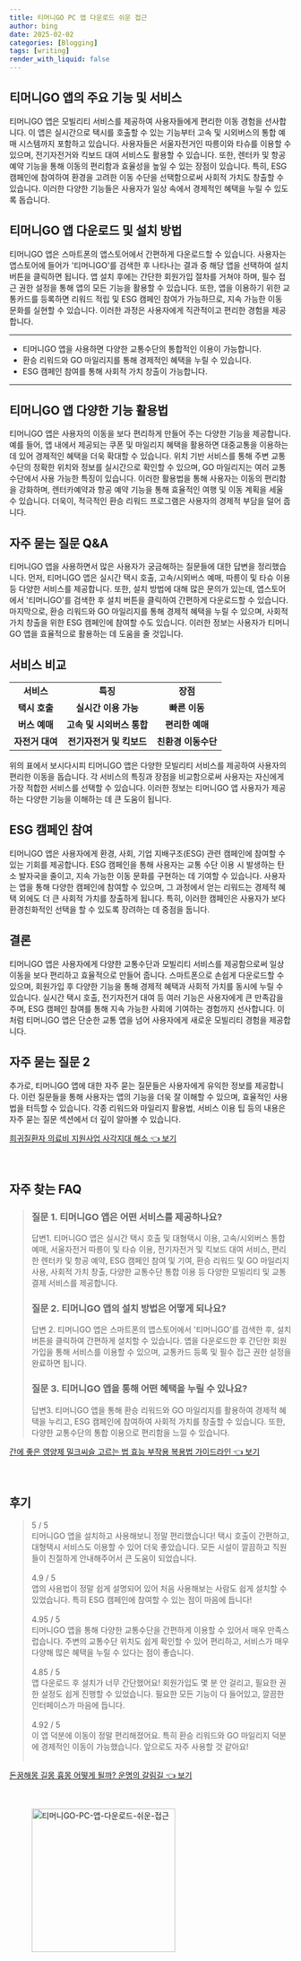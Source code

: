```yaml
---
title: 티머니GO PC 앱 다운로드 쉬운 접근
author: bing
date: 2025-02-02
categories: [Blogging]
tags: [writing]
render_with_liquid: false
---
```



<h2 id='주요 기능 및 서비스'>티머니GO 앱의 주요 기능 및 서비스</h2>

<p>티머니GO 앱은 모빌리티 서비스를 제공하여 사용자들에게 편리한 이동 경험을 선사합니다. 이 앱은 실시간으로 택시를 호출할 수 있는 기능부터 고속 및 시외버스의 통합 예매 시스템까지 포함하고 있습니다. 사용자들은 서울자전거인 따릉이와 타슈를 이용할 수 있으며, 전기자전거와 킥보드 대여 서비스도 활용할 수 있습니다. 또한, 렌터카 및 항공 예약 기능을 통해 이동의 편리함과 효율성을 높일 수 있는 장점이 있습니다. 특히, ESG 캠페인에 참여하여 환경을 고려한 이동 수단을 선택함으로써 사회적 가치도 창출할 수 있습니다. 이러한 다양한 기능들은 사용자가 일상 속에서 경제적인 혜택을 누릴 수 있도록 돕습니다.</p>

<h2 id='앱 다운로드 및 설치 방법'>티머니GO 앱 다운로드 및 설치 방법</h2>

<p>티머니GO 앱은 스마트폰의 앱스토어에서 간편하게 다운로드할 수 있습니다. 사용자는 앱스토어에 들어가 '티머니GO'를 검색한 후 나타나는 결과 중 해당 앱을 선택하여 설치 버튼을 클릭하면 됩니다. 앱 설치 후에는 간단한 회원가입 절차를 거쳐야 하며, 필수 접근 권한 설정을 통해 앱의 모든 기능을 활용할 수 있습니다. 또한, 앱을 이용하기 위한 교통카드를 등록하면 리워드 적립 및 ESG 캠페인 참여가 가능하므로, 지속 가능한 이동 문화를 실현할 수 있습니다. 이러한 과정은 사용자에게 직관적이고 편리한 경험을 제공합니다.</p>

<hr />

<ul>
    <li>티머니GO 앱을 사용하면 다양한 교통수단의 통합적인 이용이 가능합니다.</li>
    <li>환승 리워드와 GO 마일리지를 통해 경제적인 혜택을 누릴 수 있습니다.</li>
    <li>ESG 캠페인 참여를 통해 사회적 가치 창출이 가능합니다.</li>
</ul>

<hr />

<h2 id='다양한 기능 활용법'>티머니GO 앱 다양한 기능 활용법</h2>

<p>티머니GO 앱은 사용자의 이동을 보다 편리하게 만들어 주는 다양한 기능을 제공합니다. 예를 들어, 앱 내에서 제공되는 쿠폰 및 마일리지 혜택을 활용하면 대중교통을 이용하는 데 있어 경제적인 혜택을 더욱 확대할 수 있습니다. 위치 기반 서비스를 통해 주변 교통수단의 정확한 위치와 정보를 실시간으로 확인할 수 있으며, GO 마일리지는 여러 교통수단에서 사용 가능한 특징이 있습니다. 이러한 활용법을 통해 사용자는 이동의 편리함을 강화하며, 렌터카예약과 항공 예약 기능을 통해 효율적인 여행 및 이동 계획을 세울 수 있습니다. 더욱이, 적극적인 환승 리워드 프로그램은 사용자의 경제적 부담을 덜어 줍니다.</p>

<h2 id='자주 묻는 질문'>자주 묻는 질문 Q&A</h2>

<p>티머니GO 앱을 사용하면서 많은 사용자가 궁금해하는 질문들에 대한 답변을 정리했습니다. 먼저, 티머니GO 앱은 실시간 택시 호출, 고속/시외버스 예매, 따릉이 및 타슈 이용 등 다양한 서비스를 제공합니다. 또한, 설치 방법에 대해 많은 문의가 있는데, 앱스토어에서 '티머니GO'를 검색한 후 설치 버튼을 클릭하여 간편하게 다운로드할 수 있습니다. 마지막으로, 환승 리워드와 GO 마일리지를 통해 경제적 혜택을 누릴 수 있으며, 사회적 가치 창출을 위한 ESG 캠페인에 참여할 수도 있습니다. 이러한 정보는 사용자가 티머니GO 앱을 효율적으로 활용하는 데 도움을 줄 것입니다.</p>

<h2 id='서비스 비교'>서비스 비교</h2>

<table>
    <tr>
        <td style="text-align: center; height: 17px;"><b>서비스</b></td>
        <td style="text-align: center; height: 17px;"><b>특징</b></td>
        <td style="text-align: center; height: 17px;"><b>장점</b></td>
    </tr>
    <tr>
        <td style="text-align: center; height: 17px;"><b>택시 호출</b></td>
        <td style="text-align: center; height: 17px;"><b>실시간 이용 가능</b></td>
        <td style="text-align: center; height: 17px;"><b>빠른 이동</b></td>
    </tr>
    <tr>
        <td style="text-align: center; height: 17px;"><b>버스 예매</b></td>
        <td style="text-align: center; height: 17px;"><b>고속 및 시외버스 통합</b></td>
        <td style="text-align: center; height: 17px;"><b>편리한 예매</b></td>
    </tr>
    <tr>
        <td style="text-align: center; height: 17px;"><b>자전거 대여</b></td>
        <td style="text-align: center; height: 17px;"><b>전기자전거 및 킥보드</b></td>
        <td style="text-align: center; height: 17px;"><b>친환경 이동수단</b></td>
    </tr>
</table>

<p>위의 표에서 보시다시피 티머니GO 앱은 다양한 모빌리티 서비스를 제공하여 사용자의 편리한 이동을 돕습니다. 각 서비스의 특징과 장점을 비교함으로써 사용자는 자신에게 가장 적합한 서비스를 선택할 수 있습니다. 이러한 정보는 티머니GO 앱 사용자가 제공하는 다양한 기능을 이해하는 데 큰 도움이 됩니다.</p>

<h2 id='ESG 캠페인 참여'>ESG 캠페인 참여</h2>

<p>티머니GO 앱은 사용자에게 환경, 사회, 기업 지배구조(ESG) 관련 캠페인에 참여할 수 있는 기회를 제공합니다. ESG 캠페인을 통해 사용자는 교통 수단 이용 시 발생하는 탄소 발자국을 줄이고, 지속 가능한 이동 문화를 구현하는 데 기여할 수 있습니다. 사용자는 앱을 통해 다양한 캠페인에 참여할 수 있으며, 그 과정에서 얻는 리워드는 경제적 혜택 외에도 더 큰 사회적 가치를 창출하게 됩니다. 특히, 이러한 캠페인은 사용자가 보다 환경친화적인 선택을 할 수 있도록 장려하는 데 중점을 둡니다.</p>

<h2 id='결론'>결론</h2>

<p>티머니GO 앱은 사용자에게 다양한 교통수단과 모빌리티 서비스를 제공함으로써 일상 이동을 보다 편리하고 효율적으로 만들어 줍니다. 스마트폰으로 손쉽게 다운로드할 수 있으며, 회원가입 후 다양한 기능을 통해 경제적 혜택과 사회적 가치를 동시에 누릴 수 있습니다. 실시간 택시 호출, 전기자전거 대여 등 여러 기능은 사용자에게 큰 만족감을 주며, ESG 캠페인 참여를 통해 지속 가능한 사회에 기여하는 경험까지 선사합니다. 이처럼 티머니GO 앱은 단순한 교통 앱을 넘어 사용자에게 새로운 모빌리티 경험을 제공합니다.</p>

<h2 id='자주 묻는 질문 2'>자주 묻는 질문 2</h2>

<p>추가로, 티머니GO 앱에 대한 자주 묻는 질문들은 사용자에게 유익한 정보를 제공합니다. 이런 질문들을 통해 사용자는 앱의 기능을 더욱 잘 이해할 수 있으며, 효율적인 사용법을 터득할 수 있습니다. 각종 리워드와 마일리지 활용법, 서비스 이용 팁 등의 내용은 자주 묻는 질문 섹션에서 더 깊이 알아볼 수 있습니다.</p>


<p><a class="click-button" title="희귀질환자 의료비 지원사업 사각지대 해소" href="https://adkhouse.github.io/posts/%ED%9D%AC%EA%B7%80%EC%A7%88%ED%99%98%EC%9E%90-%EC%9D%98%EB%A3%8C%EB%B9%84-%EC%A7%80%EC%9B%90%EC%82%AC%EC%97%85-%EC%82%AC%EA%B0%81%EC%A7%80%EB%8C%80-%ED%95%B4%EC%86%8C/" rel="dofollow">희귀질환자 의료비 지원사업 사각지대 해소 👈 보기</a></p><br>
<h2 id='자주_찾는_FAQ'>자주 찾는 FAQ</h2>
<div itemscope="" itemtype="https://schema.org/FAQPage"> 
<blockquote> 
<div itemscope="" itemprop="mainEntity" itemtype="https://schema.org/Question"> 
<h3 itemprop="name">질문 1. 티머니GO 앱은 어떤 서비스를 제공하나요?</h3> 
<div itemscope="" itemprop="acceptedAnswer" itemtype="https://schema.org/Answer"> 
<span itemprop="text"> 
<p>답변1. 티머니GO 앱은 실시간 택시 호출 및 대형택시 이용, 고속/시외버스 통합 예매, 서울자전거 따릉이 및 타슈 이용, 전기자전거 및 킥보드 대여 서비스, 편리한 렌터카 및 항공 예약, ESG 캠페인 참여 및 기여, 환승 리워드 및 GO 마일리지 사용, 사회적 가치 창출, 다양한 교통수단 통합 이용 등 다양한 모빌리티 및 교통 결제 서비스를 제공합니다.</p> 
</span> 
</div> 
</div> 
<div itemscope="" itemprop="mainEntity" itemtype="https://schema.org/Question"> 
<h3 itemprop="name">질문 2. 티머니GO 앱의 설치 방법은 어떻게 되나요?</h3> 
<div itemscope="" itemprop="acceptedAnswer" itemtype="https://schema.org/Answer"> 
<span itemprop="text"> 
<p>답변 2. 티머니GO 앱은 스마트폰의 앱스토어에서 '티머니GO'를 검색한 후, 설치 버튼을 클릭하여 간편하게 설치할 수 있습니다. 앱을 다운로드한 후 간단한 회원가입을 통해 서비스를 이용할 수 있으며, 교통카드 등록 및 필수 접근 권한 설정을 완료하면 됩니다.</p> 
</span> 
</div> 
</div> 
<div itemscope="" itemprop="mainEntity" itemtype="https://schema.org/Question"> 
<h3 itemprop="name">질문 3. 티머니GO 앱을 통해 어떤 혜택을 누릴 수 있나요?</h3> 
<div itemscope="" itemprop="acceptedAnswer" itemtype="https://schema.org/Answer"> 
<span itemprop="text"> 
<p>답변3. 티머니GO 앱을 통해 환승 리워드와 GO 마일리지를 활용하여 경제적 혜택을 누리고, ESG 캠페인에 참여하여 사회적 가치를 창출할 수 있습니다. 또한, 다양한 교통수단의 통합 이용으로 편리함을 느낄 수 있습니다.</p> 
</span> 
</div> 
</div> 
</blockquote> 
</div>
<p><a class="click-button" title="간에 좋은 영양제 밀크씨슬 고르는 법 효능 부작용 복용법 가이드라인" href="https://adkhouse.github.io/posts/%EA%B0%84%EC%97%90-%EC%A2%8B%EC%9D%80-%EC%98%81%EC%96%91%EC%A0%9C-%EB%B0%80%ED%81%AC%EC%94%A8%EC%8A%AC-%EA%B3%A0%EB%A5%B4%EB%8A%94-%EB%B2%95-%ED%9A%A8%EB%8A%A5-%EB%B6%80%EC%9E%91%EC%9A%A9-%EB%B3%B5%EC%9A%A9%EB%B2%95-%EA%B0%80%EC%9D%B4%EB%93%9C%EB%9D%BC%EC%9D%B8/" rel="dofollow">간에 좋은 영양제 밀크씨슬 고르는 법 효능 부작용 복용법 가이드라인 👈 보기</a></p><br>
<h2 id='후기'>후기</h2>
<div itemscope itemtype="https://schema.org/Product">
  <blockquote>
  <div itemprop="review" itemscope itemtype="https://schema.org/Review">
      <div itemprop="reviewRating" itemscope itemtype="https://schema.org/Rating"> <span itemprop="ratingValue">5</span> / <span itemprop="bestRating">5</span> </div>
      <span itemprop="reviewBody">티머니GO 앱을 설치하고 사용해보니 정말 편리했습니다! 택시 호출이 간편하고, 대형택시 서비스도 이용할 수 있어 더욱 좋았습니다. 모든 시설이 깔끔하고 직원들이 친절하게 안내해주어서 큰 도움이 되었습니다.</span>
  </div>
  <br>
  <div itemprop="review" itemscope itemtype="https://schema.org/Review">
      <div itemprop="reviewRating" itemscope itemtype="https://schema.org/Rating"> <span itemprop="ratingValue">4.9</span> / <span itemprop="bestRating">5</span> </div>
      <span itemprop="reviewBody">앱의 사용법이 정말 쉽게 설명되어 있어 처음 사용해보는 사람도 쉽게 설치할 수 있었습니다. 특히 ESG 캠페인에 참여할 수 있는 점이 마음에 듭니다!</span>
  </div>
  <br>
  <div itemprop="review" itemscope itemtype="https://schema.org/Review">
      <div itemprop="reviewRating" itemscope itemtype="https://schema.org/Rating"> <span itemprop="ratingValue">4.95</span> / <span itemprop="bestRating">5</span> </div>
      <span itemprop="reviewBody">티머니GO 앱을 통해 다양한 교통수단을 간편하게 이용할 수 있어서 매우 만족스럽습니다. 주변의 교통수단 위치도 쉽게 확인할 수 있어 편리하고, 서비스가 매우 다양해 많은 혜택을 누릴 수 있다는 점이 좋습니다.</span>
  </div>
  <br>
  <div itemprop="review" itemscope itemtype="https://schema.org/Review">
      <div itemprop="reviewRating" itemscope itemtype="https://schema.org/Rating"> <span itemprop="ratingValue">4.85</span> / <span itemprop="bestRating">5</span> </div>
      <span itemprop="reviewBody">앱 다운로드 후 설치가 너무 간단했어요! 회원가입도 몇 분 안 걸리고, 필요한 권한 설정도 쉽게 진행할 수 있었습니다. 필요한 모든 기능이 다 들어있고, 깔끔한 인터페이스가 마음에 듭니다.</span>
  </div>
  <br>
  <div itemprop="review" itemscope itemtype="https://schema.org/Review">
      <div itemprop="reviewRating" itemscope itemtype="https://schema.org/Rating"> <span itemprop="ratingValue">4.92</span> / <span itemprop="bestRating">5</span> </div>
      <span itemprop="reviewBody">이 앱 덕분에 이동이 정말 편리해졌어요. 특히 환승 리워드와 GO 마일리지 덕분에 경제적인 이동이 가능했습니다. 앞으로도 자주 사용할 것 같아요!</span>
  </div>
  <br>
  </blockquote>
</div>
<p><a class="click-button" title="돈꿈해몽 길몽 흉몽 어떻게 될까? 운명의 갈림길" href="https://adkhouse.github.io/posts/%EB%8F%88%EA%BF%88%ED%95%B4%EB%AA%BD-%EA%B8%B8%EB%AA%BD-%ED%9D%89%EB%AA%BD-%EC%96%B4%EB%96%BB%EA%B2%8C-%EB%90%A0%EA%B9%8C-%EC%9A%B4%EB%AA%85%EC%9D%98-%EA%B0%88%EB%A6%BC%EA%B8%B8/" rel="dofollow">돈꿈해몽 길몽 흉몽 어떻게 될까? 운명의 갈림길 👈 보기</a></p><br>
<figure class="image"><img src="https://adkhouse.github.io/assets/img/thumbnail/티머니GO-PC-앱-다운로드-쉬운-접근.webp" alt="티머니GO-PC-앱-다운로드-쉬운-접근" width="256" height="256"></figure>